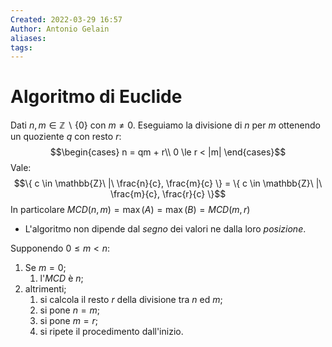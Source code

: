 ```yaml
---
Created: 2022-03-29 16:57
Author: Antonio Gelain
aliases: 
tags:
---
```


# Algoritmo di Euclide

Dati $n, m \in \mathbb{Z} \backslash \{ 0 \}$ con $m \ne 0$.
Eseguiamo la divisione di $n$ per $m$ ottenendo un quoziente $q$ con resto $r$:
$$\begin{cases} n = qm + r\\ 0 \le r < |m| \end{cases}$$
Vale:
$$\{ c \in \mathbb{Z}\ |\ \frac{n}{c}, \frac{m}{c} \} = \{ c \in \mathbb{Z}\ |\ \frac{m}{c}, \frac{r}{c} \}$$
In particolare $MCD(n, m) = \max(A) = \max(B) = MCD(m, r)$

- L'algoritmo non dipende dal *segno* dei valori ne dalla loro *posizione*.

Supponendo $0 \le m < n$:
1. Se $m = 0$;
	1. l'$MCD$ è $n$;
2. altrimenti;
	1. si calcola il resto $r$ della divisione tra $n$ ed $m$;
	2. si pone $n = m$;
	3. si pone $m = r$;
	4. si ripete il procedimento dall'inizio.